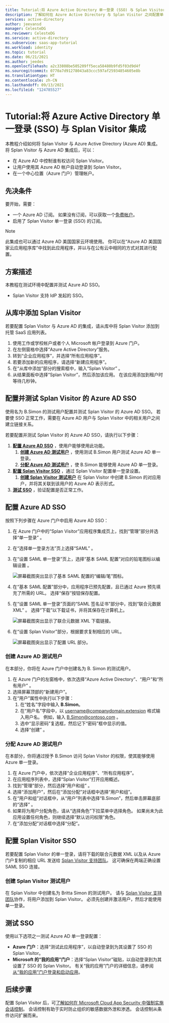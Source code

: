 ```yaml
---
title: Tutorial:将 Azure Active Directory 单一登录 (SSO) 与 Splan Visitor 集成 | Microsoft Docs
description: 了解如何在 Azure Active Directory 与 Splan Visitor 之间配置单一登录。
services: active-directory
author: jeevansd
manager: CelesteDG
ms.reviewer: CelesteDG
ms.service: active-directory
ms.subservice: saas-app-tutorial
ms.workload: identity
ms.topic: tutorial
ms.date: 06/21/2021
ms.author: jeedes
ms.openlocfilehash: a2c33808be505209ff5eca58480b9fd5f03d9d4f
ms.sourcegitcommit: 0770a7d91278043a83ccc597af25934854605e8b
ms.translationtype: HT
ms.contentlocale: zh-CN
ms.lasthandoff: 09/13/2021
ms.locfileid: "124785527"
---
```

# <a name="tutorial-integrate-azure-active-directory-single-sign-on-sso-with-splan-visitor"></a>Tutorial:将 Azure Active Directory 单一登录 (SSO) 与 Splan Visitor 集成

本教程介绍如何将 Splan Visitor 与 Azure Active Directory (Azure AD) 集成。 将 Splan Visitor 与 Azure AD 集成后，可以：

* 在 Azure AD 中控制谁有权访问 Splan Visitor。
* 让用户使用其 Azure AD 帐户自动登录到 Splan Visitor。
* 在一个中心位置（Azure 门户）管理帐户。

## <a name="prerequisites"></a>先决条件

要开始，需要：

* 一个 Azure AD 订阅。 如果没有订阅，可以获取一个[免费帐户](https://azure.microsoft.com/free/)。
* 启用了 Splan Visitor 单一登录 (SSO) 的订阅。

> [!NOTE]
> 此集成也可以通过 Azure AD 美国国家云环境使用。 你可以在“Azure AD 美国国家云应用程序库”中找到此应用程序，并以与在公有云中相同的方式对其进行配置。

## <a name="scenario-description"></a>方案描述

本教程在测试环境中配置并测试 Azure AD SSO。

* Splan Visitor 支持 IdP 发起的 SSO。

## <a name="add-splan-visitor-from-the-gallery"></a>从库中添加 Splan Visitor

若要配置 Splan Visitor 与 Azure AD 的集成，请从库中将 Splan Visitor 添加到托管 SaaS 应用列表。

1. 使用工作或学校帐户或者个人 Microsoft 帐户登录到 Azure 门户。
1. 在左侧窗格中选择“Azure Active Directory”服务。 
1. 转到“企业应用程序”，并选择“所有应用程序”。 
1. 若要添加新的应用程序，请选择“新建应用程序”。
1. 在“从库中添加”部分的搜索框中，输入“Splan Visitor” 。
1. 从结果面板中选择“Splan Visitor”，然后添加该应用。 在该应用添加到租户时等待几秒钟。

## <a name="configure-and-test-azure-ad-sso-for-splan-visitor"></a>配置并测试 Splan Visitor 的 Azure AD SSO

使用名为 B.Simon 的测试用户配置并测试 Splan Visitor 的 Azure AD SSO。 若要使 SSO 正常工作，需要在 Azure AD 用户与 Splan Visitor 中的相关用户之间建立链接关系。

若要配置并测试 Splan Visitor 的 Azure AD SSO，请执行以下步骤：

1. **[配置 Azure AD SSO](#configure-azure-ad-sso)** ，使用户能够使用此功能。
    1. **[创建 Azure AD 测试用户](#create-an-azure-ad-test-user)** ，使用测试 B.Simon 用户测试 Azure AD 单一登录。
    1. **[分配 Azure AD 测试用户](#assign-the-azure-ad-test-user)** ，使 B.Simon 能够使用 Azure AD 单一登录。
1. **[配置 Splan Visitor SSO](#configure-splan-visitor-sso)** ，通过 Splan Visitor 配置单一登录设置。
    1. **[创建 Splan Visitor 测试用户](#create-a-splan-visitor-test-user)** 在 Splan Visitor 中创建 B.Simon 的对应用户，并将其关联到该用户的 Azure AD 表示形式。
1. **[测试 SSO](#test-sso)** ，验证配置是否正常工作。

## <a name="configure-azure-ad-sso"></a>配置 Azure AD SSO

按照下列步骤在 Azure 门户中启用 Azure AD SSO：

1. 在 Azure 门户中的“Splan Visitor”应用程序集成页上，找到“管理”部分并选择“单一登录”  。
1. 在“选择单一登录方法”页上选择“SAML” 。
1. 在“设置 SAML 单一登录”页上，选择“基本 SAML 配置”对应的铅笔图标以编辑设置  。

   ![屏幕截图突出显示了基本 SAML 配置的“编辑/笔”图标。](common/edit-urls.png)

1. 在“基本 SAML 配置”部分中，应用程序已预先配置，且已通过 Azure 预先填充了所需的 URL。 选择“保存”按钮保存配置。

1. 在“设置 SAML 单一登录”页面的“SAML 签名证书”部分中，找到“联合元数据 XML”  。 选择“下载”以下载证书，并将其保存在计算机上。

    ![屏幕截图突出显示了联合元数据 XML 下载链接。](common/metadataxml.png)

1. 在“设置 Splan Visitor”部分，根据要求复制相应的 URL。

    ![屏幕截图突出显示了配置 URL 部分。](common/copy-configuration-urls.png)

### <a name="create-an-azure-ad-test-user"></a>创建 Azure AD 测试用户

在本部分，你将在 Azure 门户中创建名为 B. Simon 的测试用户。

1. 在 Azure 门户的左窗格中，依次选择“Azure Active Directory”、“用户”和“所有用户”  。
1. 选择屏幕顶部的“新建用户”。
1. 在“用户”属性中执行以下步骤：
   1. 在“姓名”字段中输入 **B.Simon**。  
   1. 在“用户名”字段中，以 username@companydomain.extension 格式输入用户名。 例如，输入 B.Simon@contoso.com  。
   1. 选中“显示密码”复选框，然后记下“密码”框中显示的值。  
   1. 选择“创建”  。

### <a name="assign-the-azure-ad-test-user"></a>分配 Azure AD 测试用户

在本部分，你将通过授予 B.Simon 访问 Splan Visitor 的权限，使其能够使用 Azure 单一登录。

1. 在 Azure 门户中，依次选择“企业应用程序”、“所有应用程序”。 
1. 在应用程序列表中，选择“Splan Visitor”打开应用概述。
1. 找到“管理”部分，然后选择“用户和组” 。
1. 选择“添加用户”，然后在“添加分配”对话框中选择“用户和组”。   
1. 在“用户和组”对话框中，从“用户”列表中选择“B.Simon”，然后单击屏幕底部的“选择”   。
1. 如果将为用户分配角色，请从“选择角色”下拉菜单中选择角色。 如果尚未为此应用设置任何角色，则继续选择“默认访问权限”角色。
1. 在“添加分配”对话框中选择“分配”。  

## <a name="configure-splan-visitor-sso"></a>配置 Splan Visitor SSO

若要配置 Splan Visitor 的单一登录，请将下载的联合元数据 XML 以及从 Azure 门户复制的相应 URL 发送给 [Splan Visitor 支持团队](mailto:support@splan.com)。 这可确保在两端正确设置 SAML SSO 连接。

### <a name="create-a-splan-visitor-test-user"></a>创建 Splan Visitor 测试用户

在 Splan Visitor 中创建名为 Britta Simon 的测试用户。 请与 [Splan Visitor 支持团队](mailto:support@splan.com)协作，将用户添加到 Splan Visitor。 必须先创建并激活用户，然后才能使用单一登录。

## <a name="test-sso"></a>测试 SSO

使用以下选项之一测试 Azure AD 单一登录配置：

* **Azure 门户**：选择“测试此应用程序”，以自动登录到为其设置了 SSO 的 Splan Visitor。
* **Microsoft 的“我的应用”门户**：选择“Splan Visitor”磁贴，以自动登录到为其设置了 SSO 的 Splan Visitor。 有关“我的应用”门户的详细信息，请参阅[从“我的应用”门户登录和启动应用](https://support.microsoft.com/account-billing/sign-in-and-start-apps-from-the-my-apps-portal-2f3b1bae-0e5a-4a86-a33e-876fbd2a4510)。

## <a name="next-steps"></a>后续步骤

配置 Splan Visitor 后，可[了解如何在 Microsoft Cloud App Security 中强制实施会话控制](/cloud-app-security/proxy-deployment-any-app)。 会话控制有助于实时防止组织的敏感数据外泄和渗透。 会话控制从条件访问扩展而来。